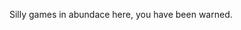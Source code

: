 Silly games in abundace here, you have been warned.

<!---
Monosenn/Monosenn is a ✨ special ✨ repository because its `README.md` (this file) appears on your GitHub profile.
You can click the Preview link to take a look at your changes.
--->
